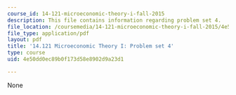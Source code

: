```yaml
---
course_id: 14-121-microeconomic-theory-i-fall-2015
description: This file contains information regarding problem set 4.
file_location: /coursemedia/14-121-microeconomic-theory-i-fall-2015/4e50dd0ec89b0f173d58e8902d9a23d1_MIT14_121F15_ps4f05.pdf
file_type: application/pdf
layout: pdf
title: '14.121 Microeconomic Theory I: Problem set 4'
type: course
uid: 4e50dd0ec89b0f173d58e8902d9a23d1

---
```

None